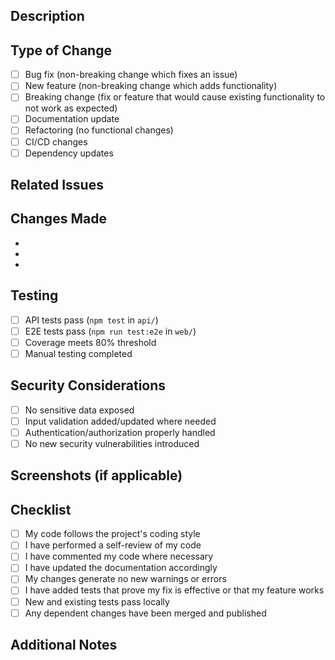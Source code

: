 ## Description

<!-- Provide a clear and concise description of the changes -->

## Type of Change

<!-- Mark the relevant option with an 'x' -->

- [ ] Bug fix (non-breaking change which fixes an issue)
- [ ] New feature (non-breaking change which adds functionality)
- [ ] Breaking change (fix or feature that would cause existing functionality to not work as expected)
- [ ] Documentation update
- [ ] Refactoring (no functional changes)
- [ ] CI/CD changes
- [ ] Dependency updates

## Related Issues

<!-- Link to related issues, e.g., "Fixes #123" or "Related to #456" -->

## Changes Made

<!-- List the main changes made in this PR -->

- 
- 
- 

## Testing

<!-- Describe the tests you ran and how to reproduce them -->

- [ ] API tests pass (`npm test` in `api/`)
- [ ] E2E tests pass (`npm run test:e2e` in `web/`)
- [ ] Coverage meets 80% threshold
- [ ] Manual testing completed

## Security Considerations

<!-- Describe any security implications of these changes -->

- [ ] No sensitive data exposed
- [ ] Input validation added/updated where needed
- [ ] Authentication/authorization properly handled
- [ ] No new security vulnerabilities introduced

## Screenshots (if applicable)

<!-- Add screenshots for UI changes -->

## Checklist

- [ ] My code follows the project's coding style
- [ ] I have performed a self-review of my code
- [ ] I have commented my code where necessary
- [ ] I have updated the documentation accordingly
- [ ] My changes generate no new warnings or errors
- [ ] I have added tests that prove my fix is effective or that my feature works
- [ ] New and existing tests pass locally
- [ ] Any dependent changes have been merged and published

## Additional Notes

<!-- Add any other context about the PR here -->

